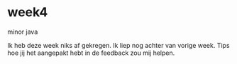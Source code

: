 # week4
minor java

Ik heb deze week niks af gekregen. Ik liep nog achter van vorige week. Tips hoe jij het aangepakt hebt in de feedback zou mij helpen.
